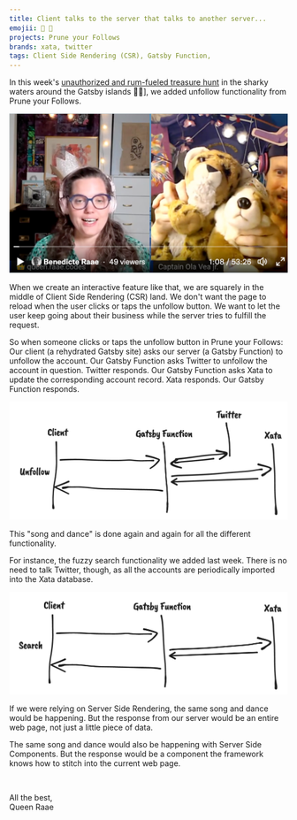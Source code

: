 ```yaml
---
title: Client talks to the server that talks to another server...
emojii: 💬 🔁
projects: Prune your Follows
brands: xata, twitter
tags: Client Side Rendering (CSR), Gatsby Function,
---
```


In this week's [unauthorized and rum-fueled treasure hunt](https://youtu.be/PCQrzSE33Y4) in the sharky waters around the Gatsby islands 🏴‍☠️], we added unfollow functionality from Prune your Follows.

[![Screengrab from the show](./twitter-screendump.png)](https://youtu.be/PCQrzSE33Y4)

When we create an interactive feature like that, we are squarely in the middle of Client Side Rendering (CSR) land. We don't want the page to reload when the user clicks or taps the unfollow button. We want to let the user keep going about their business while the server tries to fulfill the request.

So when someone clicks or taps the unfollow button in Prune your Follows:
Our client (a rehydrated Gatsby site) asks our server (a Gatsby Function) to unfollow the account.
Our Gatsby Function asks Twitter to unfollow the account in question.
Twitter responds.
Our Gatsby Function asks Xata to update the corresponding account record.
Xata responds.
Our Gatsby Function responds.

![Unfollow Diagram](./unfollow-diagram.png)

This "song and dance" is done again and again for all the different functionality.

For instance, the fuzzy search functionality we added last week. There is no need to talk Twitter, though, as all the accounts are periodically imported into the Xata database.

![Search Diagram](./search-diagram.png)

If we were relying on Server Side Rendering, the same song and dance would be happening. But the response from our server would be an entire web page, not just a little piece of data.

The same song and dance would also be happening with Server Side Components. But the response would be a component the framework knows how to stitch into the current web page.

&nbsp;

All the best,  
Queen Raae
